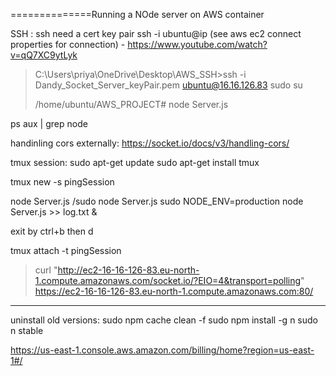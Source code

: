 ==============Running a NOde server on AWS container

SSH :
ssh need a cert key pair
ssh -i <pem file name> ubuntu@ip (see aws ec2 connect properties for connection) - https://www.youtube.com/watch?v=qQ7XC9ytLyk

> C:\Users\priya\OneDrive\Desktop\AWS_SSH>ssh -i Dandy_Socket_Server_keyPair.pem ubuntu@16.16.126.83
> sudo su
> 
> /home/ubuntu/AWS_PROJECT# node Server.js

ps aux | grep node

handinling cors externally: https://socket.io/docs/v3/handling-cors/

tmux session:
sudo apt-get update
sudo apt-get install tmux

tmux new -s pingSession

node Server.js /sudo node Server.js
sudo NODE_ENV=production node Server.js >> log.txt &

exit by ctrl+b then d

tmux attach -t pingSession


> curl "http://ec2-16-16-126-83.eu-north-1.compute.amazonaws.com/socket.io/?EIO=4&transport=polling"
https://ec2-16-16-126-83.eu-north-1.compute.amazonaws.com:80/




-----

uninstall old versions:
sudo npm cache clean -f
sudo npm install -g n
sudo n stable


https://us-east-1.console.aws.amazon.com/billing/home?region=us-east-1#/
